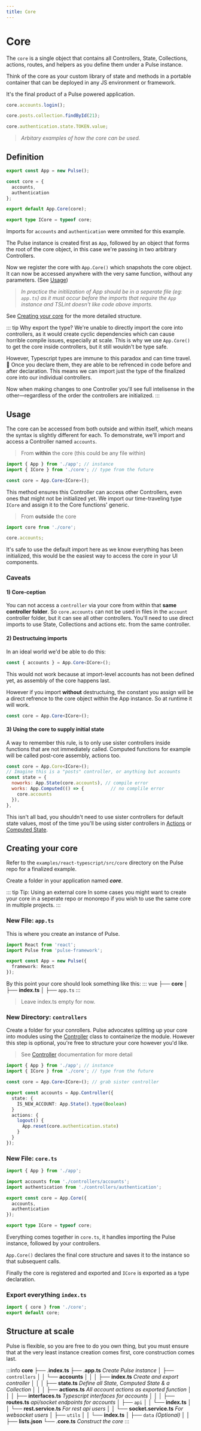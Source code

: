 ```yaml
---
title: Core
---
```


# Core

The `core` is a single object that contains all Controllers, State, Collections, actions, routes, and helpers as you define them under a Pulse instance.

Think of the core as your custom library of state and methods in a portable container that can be deployed in any JS environment or framework.

It's the final product of a Pulse powered application.

```ts
core.accounts.login();

core.posts.collection.findById(21);

core.authentication.state.TOKEN.value;
```

> _Arbitary examples of how the core can be used._

## Definition

```ts
export const App = new Pulse();

const core = {
  accounts,
  authentication
};

export default App.Core(core);

export type ICore = typeof core;
```

Imports for `accounts` and `authentication` were ommited for this example.

The Pulse instance is created first as `App`, followed by an object that forms the root of the core object, in this case we're passing in two arbitrary Controllers.

Now we register the core with `App.Core()` which snapshots the core object. It can now be accessed anywhere with the very same function, without any parameters. (See [Usage](#usage))

> _In practice the initilization of App should be in a seperate file (eg: `app.ts`) as it must occur before the imports that require the `App` instance and TSLint doesn't like code above imports._

See [Creating your core](#core) for the more detailed structure.

::: tip Why export the type?
We're unable to directly import the core into controllers, as it would create cyclic dependencies which can cause horrible compile issues, especially at scale. This is why we use `App.Core()` to get the core inside controllers, but it still wouldn't be type safe.

However, Typescript types are immune to this paradox and can time travel. :crystal_ball: Once you declare them, they are able to be refrenced in code before and after declaration. This means we can import just the type of the finalized core into our individual controllers.

Now when making changes to one Controller you'll see full intelisense in the other—regardless of the order the controllers are initialized.
:::

## Usage

The core can be accessed from both outside and within itself, which means the syntax is slightly different for each. To demonstrate, we'll import and access a Controller named `accounts`.

> From **within** the core (this could be any file within)

```ts
import { App } from './app'; // instance
import { ICore } from './core'; // type from the future

const core = App.Core<ICore>();
```

This method ensures this Controller can access other Controllers, even ones that might not be initialized yet. We import our time-traveling type `ICore` and assign it to the Core functions' generic.

> From **outside** the core

```js
import core from './core';

core.accounts;
```

It's safe to use the default import here as we know everything has been initialized, this would be the easiest way to access the core in your UI components.

### Caveats

#### 1) Core-ception

You can not access a `controller` via your core from within that **same controller folder**. So `core.accounts` can not be used in files in the `account` controller folder, but it can see all other controllers. You'll need to use direct imports to use State, Collections and actions etc. from the same controller.

#### 2) Destructuing imports

In an ideal world we'd be able to do this:

```ts
const { accounts } = App.Core<ICore>();
```

This would not work because at import-level accounts has not been defined yet, as assembly of the core happens last.

However if you import **without** destructuing, the constant you assign will be a direct refrence to the core object within the App instance. So at runtime it will work.

```ts
const core = App.Core<ICore>();
```

#### 3) Using the core to supply initial state

A way to remember this rule, is to only use sister controllers inside functions that are not immediately called. Computed functions for example will be called post-core assembly, actions too.

```js
const core = App.Core<ICore>();
// Imagine this is a "posts" controller, or anything but accounts
const state = {
  noworks: App.State(core.accounts), // compile error
  works: App.Computed(() => {		   // no complile error
    core.accounts
  }),
},
```

This isn't all bad, you shouldn't need to use sister controllers for default state values, most of the time you'll be using sister controllers in [Actions](/actions) or [Computed State](/computed).

## Creating your core

Refer to the `examples/react-typescript/src/core` directory on the Pulse repo for a finalized example.

Create a folder in your application named **_core_**.

::: tip Tip: Using an external core
In some cases you might want to create your core in a seperate repo or monorepo if you wish to use the same core in multiple projects.
:::

### New File: `app.ts`

This is where you create an instance of Pulse.

```ts
import React from 'react';
import Pulse from 'pulse-framework';

export const App = new Pulse({
  framework: React
});
```

By this point your core should look something like this:
::: vue
├── **core**
│ ├── **index.ts**
│ ├── `app.ts`
:::

> Leave index.ts empty for now.

### New Directory: `controllers`

Create a folder for your conrollers. Pulse advocates splitting up your core into modules using the [Controller](/controller) class to containerize the module. However this step is optional, you're free to structure your core however you'd like.

> See [Controller](/controller) documentation for more detail

```ts
import { App } from './app'; // instance
import { ICore } from './core'; // type from the future

const core = App.Core<ICore>(); // grab sister controller

export const accounts = App.Controller({
  state: {
    IS_NEW_ACCOUNT: App.State().type(Boolean)
  }
  actions: {
    logout() {
      App.reset(core.authentication.state)
    }
  }
});
```

### New File: `core.ts`

```ts
import { App } from './app';

import accounts from './controllers/accounts';
import authentication from './controllers/authentication';

export const core = App.Core({
  accounts,
  authentication
});

export type ICore = typeof core;
```

Everything comes together in `core.ts`, it handles importing the Pulse instance, followed by your controllers.

`App.Core()` declares the final core structure and saves it to the instance so that subsequent calls.

Finally the core is registered and exported and `ICore` is exported as a type declaration.

### Export everything `index.ts`

```ts
import { core } from './core';
export default core;
```

## Structure at scale

Pulse is flexible, so you are free to do you own thing, but you must ensure that at the very least instance creation comes first, core construction comes last.

:::info
**core**
├── .**index.ts**
├── .**app.ts** _Create Pulse instance_
│ ├── `controllers`
│ │ └── **accounts**
│ │ │ ├── **index.ts** _Create and export controller_
│ │ │ ├── **state.ts** _Define all State, Computed State & a Collection_
│ │ │ ├── **actions.ts** _All account actions as exported function_
│ │ │ ├── **interfaces.ts** _Typescript interfaces for accounts_
│ │ │ ├── **routes.ts** _api/socket endpoints for accounts_
│ ├── `api`
│ │ └── **index.ts**
│ │ └── **rest.service.ts** _For rest api users_
│ │ └── **socket.service.ts** _For websocket users_
│ ├── `utils`
│ │ └── **index.ts**
│ ├── `data` _(Optional)_
│ │ ├── **lists.json**
└── .**core.ts** _Construct the core_
:::
